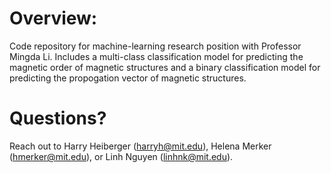# Overview:
Code repository for machine-learning research position with Professor Mingda Li.  Includes a multi-class classification model for predicting the magnetic order of magnetic structures and a binary classification model for predicting the propogation vector of magnetic structures.  

# Questions?
Reach out to Harry Heiberger (harryh@mit.edu), Helena Merker (hmerker@mit.edu), or Linh Nguyen (linhnk@mit.edu).
